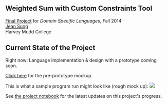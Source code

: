 ## Weighted Sum with Custom Constraints Tool
[Final Project](http://www.cs.hmc.edu/~benw/teaching/cs111_fa14/project.html) for *Domain Specific Languages*, Fall 2014  
[Jean Sung](http://cs.hmc.edu/~jsung)  
Harvey Mudd College 


## Current State of the Project

Right now: Language implementation & design with a prototype coming soon.

[Click here](https://drive.google.com/open?id=0B9z84Or5GzOnckhVZ0VnMTdVaFk&authuser=0) for the pre-prototype mockup.

This is what a sample program run might look like (rough mock up): 
![](https://docs.google.com/drawings/d/1s66OigYr9tjV2eS_UL-D5rtic1B1mTxPinMK_0AyMF4/pub?w=960&h=720)

See [the project notebook](https://github.com/jeansung/project-notebook) for the latest updates on this project's progress.


